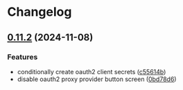 # Changelog

## [0.11.2](https://github.com/garryod/graph-federation/compare/graph-v0.11.1...graph@v0.11.2) (2024-11-08)


### Features

* conditionally create oauth2 client secrets ([c55614b](https://github.com/garryod/graph-federation/commit/c55614b147ae269188eaba0347523bcdb67764a2))
* disable oauth2 proxy provider button screen ([0bd78d6](https://github.com/garryod/graph-federation/commit/0bd78d68b9d621c7e4efd88623198123765f1f36))
